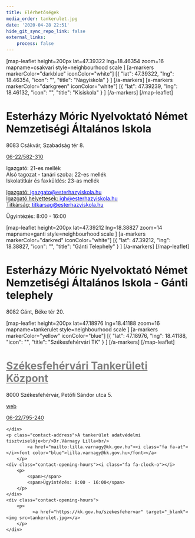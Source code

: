 ```yaml
---
title: Elérhetőségek
media_order: tankerulet.jpg
date: '2020-04-28 22:51'
hide_git_sync_repo_link: false
external_links:
    process: false
---
```


<div class="contacts">
<div class="contact-card">
[map-leaflet height=200px lat=47.39322 lng=18.46354 zoom=16 mapname=csakvari style=neighbourhood scale ]
[a-markers markerColor="darkblue" iconColor="white"]
[{ "lat": 47.39322, "lng": 18.46354, "icon": "", "title": "Nagyiskola" } ]
[/a-markers]
[a-markers markerColor="darkgreen" iconColor="white"]
[{ "lat": 47.39239, "lng": 18.46132, "icon": "", "title": "Kisiskola" } ]
[/a-markers]
[/map-leaflet]
    <h1 class="contact-title">Esterházy Móric Nyelvoktató Német Nemzetiségi Általános Iskola</h1>
    <p class="contact-address">8083 Csákvár, Szabadság tér 8.</p>
    <div class="contact-phone"><a href="tel:+3622582310"><i class="fa fa-phone"></i>06-22/582-310</a>
        <p>
        <span>Igazgató: 21-es mellék</span><br/>
        <span>Alsó tagozat - tanári szoba: 22-es mellék</span><br/>
        <span>Iskolatitkár és faxküldés: 23-as mellék</span>
        </p>
    </div>
    <a href="mailto:igazgato@esterhazyiskola.hu"><i class="fa fa-at"></i>Igazgató: <font color="blue">igazgato@esterhazyiskola.hu</font></a><br/>
    <a href="mailto:ighcsakvar@gmail.com"><i class="fa fa-at"></i>Igazgató helyettesek: <font color="blue">igh@esterhazyiskola.hu</font></a><br/>
    <a href="mailto:titkárság@esterhazyiskola.hu"><i class="fa fa-at"></i>Titkárság: <font color="blue">titkarsag@esterhazyiskola.hu</font></a><br/>
    <a href="https://www.facebook.com/Esterh%C3%A1zy-M%C3%B3ric-%C3%81ltal%C3%A1nos-Iskola-Cs%C3%A1kv%C3%A1r-146915029013117"><i class="fa fa-facebook"></i></a>
    <div class="contact-opening-hours"><i class="fa fa-clock-o"></i>
        <p>
            <span></span>
            <span>Ügyintézés: 8:00 - 16:00</span>
        </p>
    </div>
</div>
    <div class="contact-card">
[map-leaflet height=200px lat=47.39212 lng=18.38827 zoom=14 mapname=ganti style=neighbourhood scale ]
[a-markers markerColor="darkred" iconColor="white"]
[{ "lat": 47.39212, "lng": 18.38827, "icon": "", "title": "Gánti&nbsp;Telephely" } ]
[/a-markers]
[/map-leaflet]
    <h1 class="contact-title">Esterházy Móric Nyelvoktató Német Nemzetiségi Általános Iskola - Gánti telephely</h1>
    <p class="contact-address">8082 Gánt, Béke tér 20.</p>
    </div>
    <div class="contact-card">
[map-leaflet height=200px lat=47.18976 lng=18.41188 zoom=16 mapname=tankerulet style=neighbourhood scale ]
[a-markers markerColor="yellow" iconColor="blue"]
[{ "lat": 47.18976, "lng": 18.41188, "icon": "", "title": "Székesfehérvári&nbsp;TK" } ]
[/a-markers]
[/map-leaflet]
    <h1 class="contact-title"><a href="https://kk.gov.hu/szekesfehervar" target="_blank" style="color:gray;">Székesfehérvári Tankerületi Központ</a></h1>
    <p class="contact-address">8000 Székesfehérvár, Petőfi Sándor utca 5.</p>
        <p><a href="https://kk.gov.hu/szekesfehervar" target="_blank">web</a></p>
    <div class="contact-phone"><a href="tel:+3622795240"><i class="fa fa-phone"></i>06-22/795-240</a>
        
    </div>
    <p class="contact-address">A tankerület adatvédelmi tisztviselője<br/>Dr.Várnagy Lilla<br/>
            <a href="mailto:lilla.varnagy@kk.gov.hu"><i class="fa fa-at"></i><font color="blue">lilla.varnagy@kk.gov.hu</font></a>
        </p>
    <div class="contact-opening-hours"><i class="fa fa-clock-o"></i>
        <p>
            <span></span>
            <span>Ügyintézés: 8:00 - 16:00</span>
        </p>
    </div>
    <div class="contact-opening-hours">
        <p>    
              <a href="https://kk.gov.hu/szekesfehervar" target="_blank"><img src=tankerulet.jpg></a>
        </p>    
    </div>
</div>